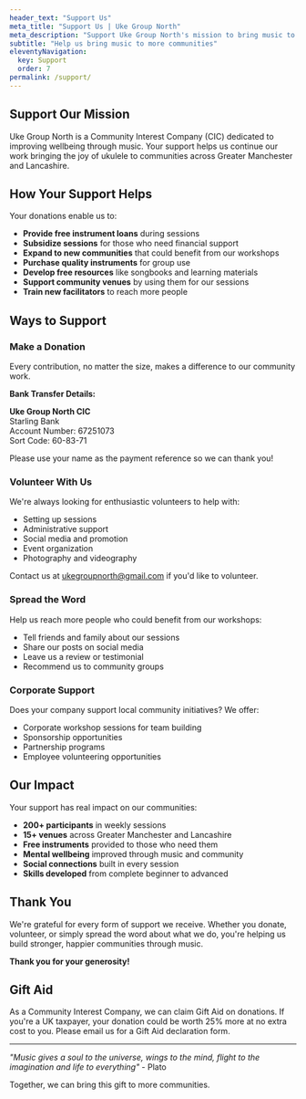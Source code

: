 ```yaml
---
header_text: "Support Us"
meta_title: "Support Us | Uke Group North"
meta_description: "Support Uke Group North's mission to bring music to communities. Your donations help us provide instruments and subsidized sessions."
subtitle: "Help us bring music to more communities"
eleventyNavigation:
  key: Support
  order: 7
permalink: /support/
---
```


## Support Our Mission

Uke Group North is a Community Interest Company (CIC) dedicated to improving wellbeing through music. Your support helps us continue our work bringing the joy of ukulele to communities across Greater Manchester and Lancashire.

## How Your Support Helps

Your donations enable us to:

- **Provide free instrument loans** during sessions
- **Subsidize sessions** for those who need financial support
- **Expand to new communities** that could benefit from our workshops
- **Purchase quality instruments** for group use
- **Develop free resources** like songbooks and learning materials
- **Support community venues** by using them for our sessions
- **Train new facilitators** to reach more people

## Ways to Support

### Make a Donation

Every contribution, no matter the size, makes a difference to our community work.

**Bank Transfer Details:**

**Uke Group North CIC**  
Starling Bank  
Account Number: 67251073  
Sort Code: 60-83-71

Please use your name as the payment reference so we can thank you!

### Volunteer With Us

We're always looking for enthusiastic volunteers to help with:
- Setting up sessions
- Administrative support
- Social media and promotion
- Event organization
- Photography and videography

Contact us at [ukegroupnorth@gmail.com](mailto:ukegroupnorth@gmail.com) if you'd like to volunteer.

### Spread the Word

Help us reach more people who could benefit from our workshops:
- Tell friends and family about our sessions
- Share our posts on social media
- Leave us a review or testimonial
- Recommend us to community groups

### Corporate Support

Does your company support local community initiatives? We offer:
- Corporate workshop sessions for team building
- Sponsorship opportunities
- Partnership programs
- Employee volunteering opportunities

## Our Impact

Your support has real impact on our communities:

- **200+ participants** in weekly sessions
- **15+ venues** across Greater Manchester and Lancashire
- **Free instruments** provided to those who need them
- **Mental wellbeing** improved through music and community
- **Social connections** built in every session
- **Skills developed** from complete beginner to advanced

## Thank You

We're grateful for every form of support we receive. Whether you donate, volunteer, or simply spread the word about what we do, you're helping us build stronger, happier communities through music.

**Thank you for your generosity!**

## Gift Aid

As a Community Interest Company, we can claim Gift Aid on donations. If you're a UK taxpayer, your donation could be worth 25% more at no extra cost to you. Please email us for a Gift Aid declaration form.

---

*"Music gives a soul to the universe, wings to the mind, flight to the imagination and life to everything"* - Plato

Together, we can bring this gift to more communities.